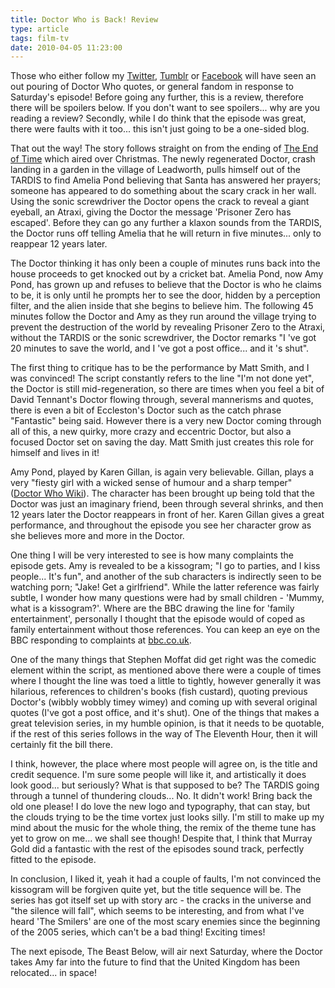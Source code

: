 ```yaml
---
title: Doctor Who is Back! Review
type: article
tags: film-tv
date: 2010-04-05 11:23:00
---
```


Those who either follow my <a href="https://www.twitter.com/jamesdoc">Twitter</a>, <a href="http://pixelthief.tumblr.com/">Tumblr</a> or <a href="https://facebook.com/jamesdoc">Facebook</a> will have seen an out pouring of Doctor Who quotes, or general fandom in response to Saturday's episode! Before going any further, this is a review, therefore there will be spoilers below. If you don't want to see spoilers... why are you reading a review? Secondly, while I do think that the episode was great, there were faults with it too... this isn't just going to be a one-sided blog.

That out the way! The story follows straight on from the ending of [The End of Time](/blog/2010/why-the-end-of-time-was-the-second-worst-episode-of-doctor-who/) which aired over Christmas. The newly regenerated Doctor, crash landing in a garden in the village of Leadworth, pulls himself out of the TARDIS to find Amelia Pond believing that Santa has answered her prayers; someone has appeared to do something about the scary crack in her wall. Using the sonic screwdriver the Doctor opens the crack to reveal a giant eyeball, an Atraxi, giving the Doctor the message 'Prisoner Zero has escaped'. Before they can go any further a klaxon sounds from the TARDIS, the Doctor runs off telling Amelia that he will return in five minutes... only to reappear 12 years later.

The Doctor thinking it has only been a couple of minutes runs back into the house proceeds to get knocked out by a cricket bat. Amelia Pond, now Amy Pond, has grown up and refuses to believe that the Doctor is who he claims to be, it is only until he prompts her to see the door, hidden by a perception filter, and the alien inside that she begins to believe him. The following 45 minutes follow the Doctor and Amy as they run around the village trying to prevent the destruction of the world by revealing Prisoner Zero to the Atraxi, without the TARDIS or the sonic screwdriver, the Doctor remarks "I 've got 20 minutes to save the world, and I 've got a post office... and it 's shut".

The first thing to critique has to be the performance by Matt Smith, and I was convinced! The script constantly refers to the line "I'm not done yet", the Doctor is still mid-regeneration, so there are times when you feel a bit of David Tennant's Doctor flowing through, several mannerisms and quotes, there is even a bit of Eccleston's Doctor such as the catch phrase "Fantastic" being said. However there is a very new Doctor coming through all of this, a new quirky, more crazy and eccentric Doctor, but also a focused Doctor set on saving the day. Matt Smith just creates this role for himself and lives in it!

Amy Pond, played by Karen Gillan, is again very believable. Gillan, plays a very "fiesty girl with a wicked sense of humour and a sharp temper" (<a href="http://tardis.wikia.com/wiki/Amy_Pond">Doctor Who Wiki</a>). The character has been brought up being told that the Doctor was just an imaginary friend, been through several shrinks, and then 12 years later the Doctor reappears in front of her. Karen Gillan gives a great performance, and throughout the episode you see her character grow as she believes more and more in the Doctor.

One thing I will be very interested to see is how many complaints the episode gets. Amy is revealed to be a kissogram; "I go to parties, and I kiss people... It's fun", and another of the sub characters is indirectly seen to be watching porn; "Jake! Get a girlfriend". While the latter reference was fairly subtle, I wonder how many questions were had by small children - 'Mummy, what is a kissogram?'. Where are the BBC drawing the line for 'family entertainment', personally I thought that the episode would of coped as family entertainment without those references. You can keep an eye on the BBC responding to complaints at <a href="http://www.bbc.co.uk/complaints/response/index.shtml">bbc.co.uk</a>.

One of the many things that Stephen Moffat did get right was the comedic element within the script, as mentioned above there were a couple of times where I thought the line was toed a little to tightly, however generally it was hilarious, references to children's books (fish custard), quoting previous Doctor's (wibbly wobbly timey wimey) and coming up with several original quotes (I've got a post office, and it's shut). One of the things that makes a great television series, in my humble opinion, is that it needs to be quotable, if the rest of this series follows in the way of The Eleventh Hour, then it will certainly fit the bill there.

I think, however, the place where most people will agree on, is the title and credit sequence. I'm sure some people will like it, and artistically it does look good... but seriously? What is that supposed to be? The TARDIS going through a tunnel of thundering clouds... No. It didn't work! Bring back the old one please! I do love the new logo and typography, that can stay, but the clouds trying to be the time vortex just looks silly. I'm still to make up my mind about the music for the whole thing, the remix of the theme tune has yet to grow on me... we shall see though! Despite that, I think that Murray Gold did a fantastic with the rest of the episodes sound track, perfectly fitted to the episode.

In conclusion, I liked it, yeah it had a couple of faults, I'm not convinced the kissogram will be forgiven quite yet, but the title sequence will be. The series has got itself set up with story arc - the cracks in the universe and "the silence will fall", which seems to be interesting, and from what I've heard 'The Smilers' are one of the most scary enemies since the beginning of the 2005 series, which can't be a bad thing! Exciting times!

The next episode, The Beast Below, will air next Saturday, where the Doctor takes Amy far into the future to find that the United Kingdom has been relocated... in space!
